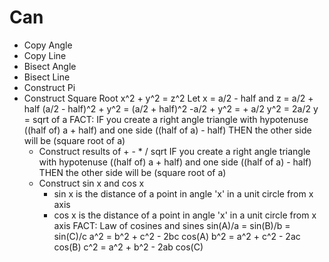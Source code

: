 # Can
 - Copy Angle
 - Copy Line
 - Bisect Angle
 - Bisect Line
 - Construct Pi
 - Construct Square Root
    x^2 + y^2 = z^2
		Let x = a/2 - half and z = a/2 + half
		(a/2 - half)^2 + y^2 = (a/2 + half)^2
		-a/2 + y^2 = + a/2
		y^2 = 2a/2
		y = sqrt of a
		FACT:
			IF you create a right angle triangle
				with hypotenuse ((half of) a + half)
				and one side ((half of a) - half)
			THEN the other side will be (square root of a)
	- Construct results of + - * / sqrt
IF you create a right angle triangle
	with hypotenuse ((half of) a + half)
	and one side ((half of a) - half)
THEN the other side will be (square root of a)
	- Construct sin x and cos x
		- sin x is the distance of a point in angle 'x' in a unit circle from x axis
		- cos x is the distance of a point in angle 'x' in a unit circle from x axis
		FACT: Law of cosines and sines
			sin(A)/a = sin(B)/b = sin(C)/c
			a^2 = b^2 + c^2 - 2bc cos(A)
			b^2 = a^2 + c^2 - 2ac cos(B)
			c^2 = a^2 + b^2 - 2ab cos(C)
